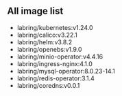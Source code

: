 ## All image list

- labring/kubernetes:v1.24.0
- labring/calico:v3.22.1
- labring/helm:v3.8.2
- labring/openebs:v1.9.0
- labring/minio-operator:v4.4.16
- labring/ingress-nginx:4.1.0
- labring/mysql-operator:8.0.23-14.1
- labring/redis-operator:3.1.4
- labring/coredns:v0.0.1
